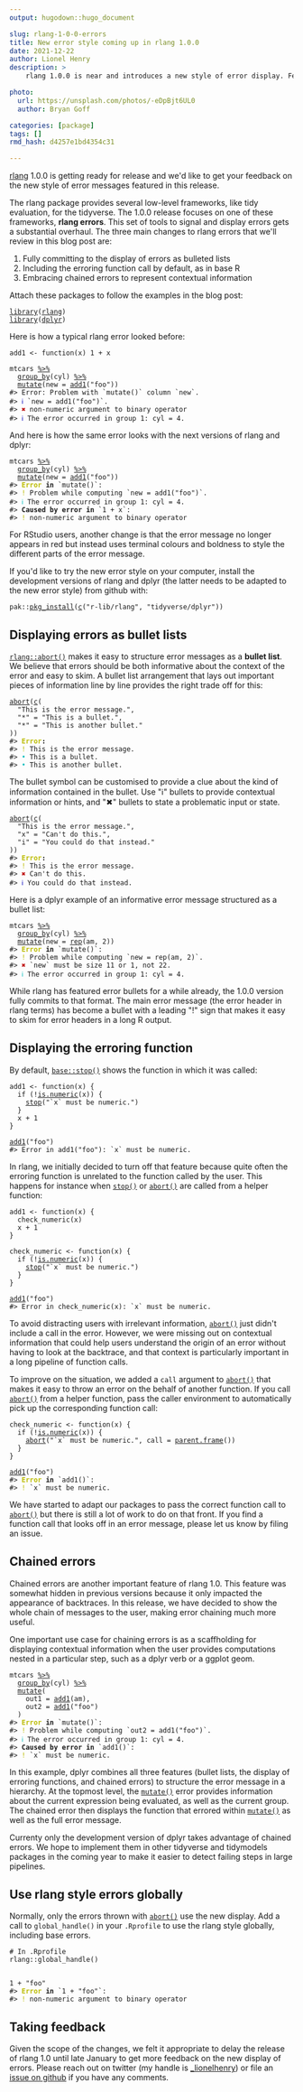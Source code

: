 ```yaml
---
output: hugodown::hugo_document

slug: rlang-1-0-0-errors
title: New error style coming up in rlang 1.0.0
date: 2021-12-22
author: Lionel Henry
description: >
    rlang 1.0.0 is near and introduces a new style of error display. Feedback welcome!

photo:
  url: https://unsplash.com/photos/-eDpBjt6UL0
  author: Bryan Goff

categories: [package]
tags: []
rmd_hash: d4257e1bd4354c31

---
```


<!--
TODO:
* [x] Look over / edit the post's title in the yaml
* [x] Edit (or delete) the description; note this appears in the Twitter card
* [x] Pick category and tags (see existing with [`hugodown::tidy_show_meta()`](https://rdrr.io/pkg/hugodown/man/use_tidy_post.html))
* [x] Find photo & update yaml metadata
* [x] Create `thumbnail-sq.jpg`; height and width should be equal
* [x] Create `thumbnail-wd.jpg`; width should be >5x height
* [x] [`hugodown::use_tidy_thumbnails()`](https://rdrr.io/pkg/hugodown/man/use_tidy_post.html)
* [x] Add intro sentence, e.g. the standard tagline for the package
* [/] [`usethis::use_tidy_thanks()`](https://usethis.r-lib.org/reference/use_tidy_thanks.html)
-->

[rlang](https://rlang.r-lib.org/) 1.0.0 is getting ready for release and we'd like to get your feedback on the new style of error messages featured in this release.

The rlang package provides several low-level frameworks, like tidy evaluation, for the tidyverse. The 1.0.0 release focuses on one of these frameworks, **rlang errors**. This set of tools to signal and display errors gets a substantial overhaul. The three main changes to rlang errors that we'll review in this blog post are:

1.  Fully committing to the display of errors as bulleted lists
2.  Including the erroring function call by default, as in base R
3.  Embracing chained errors to represent contextual information

Attach these packages to follow the examples in the blog post:

<div class="highlight">

<pre class='chroma'><code class='language-r' data-lang='r'><span class='kr'><a href='https://rdrr.io/r/base/library.html'>library</a></span><span class='o'>(</span><span class='nv'><a href='https://rlang.r-lib.org'>rlang</a></span><span class='o'>)</span>
<span class='kr'><a href='https://rdrr.io/r/base/library.html'>library</a></span><span class='o'>(</span><span class='nv'><a href='https://dplyr.tidyverse.org'>dplyr</a></span><span class='o'>)</span></code></pre>

</div>

Here is how a typical rlang error looked before:

<div class="highlight">

<pre class='chroma'><code class='language-r' data-lang='r'><span class='nv'>add1</span> <span class='o'>&lt;-</span> <span class='kr'>function</span><span class='o'>(</span><span class='nv'>x</span><span class='o'>)</span> <span class='m'>1</span> <span class='o'>+</span> <span class='nv'>x</span>

<span class='nv'>mtcars</span> <span class='o'><a href='https://magrittr.tidyverse.org/reference/pipe.html'>%&gt;%</a></span>
  <span class='nf'><a href='https://dplyr.tidyverse.org/reference/group_by.html'>group_by</a></span><span class='o'>(</span><span class='nv'>cyl</span><span class='o'>)</span> <span class='o'><a href='https://magrittr.tidyverse.org/reference/pipe.html'>%&gt;%</a></span>
  <span class='nf'><a href='https://dplyr.tidyverse.org/reference/mutate.html'>mutate</a></span><span class='o'>(</span>new <span class='o'>=</span> <span class='nf'><a href='https://rdrr.io/r/stats/add1.html'>add1</a></span><span class='o'>(</span><span class='s'>"foo"</span><span class='o'>)</span><span class='o'>)</span>
<span class='c'>#&gt; Error: Problem with `mutate()` column `new`.</span>
<span class='c'>#&gt; <span style='color: #0000BB;'>ℹ</span> `new = add1("foo")`.</span>
<span class='c'>#&gt; <span style='color: #BB0000;'>✖</span> non-numeric argument to binary operator</span>
<span class='c'>#&gt; <span style='color: #0000BB;'>ℹ</span> The error occurred in group 1: cyl = 4.</span></code></pre>

</div>

And here is how the same error looks with the next versions of rlang and dplyr:

<div class="highlight">

<pre class='chroma'><code class='language-r' data-lang='r'><span class='nv'>mtcars</span> <span class='o'><a href='https://magrittr.tidyverse.org/reference/pipe.html'>%&gt;%</a></span>
  <span class='nf'><a href='https://dplyr.tidyverse.org/reference/group_by.html'>group_by</a></span><span class='o'>(</span><span class='nv'>cyl</span><span class='o'>)</span> <span class='o'><a href='https://magrittr.tidyverse.org/reference/pipe.html'>%&gt;%</a></span>
  <span class='nf'><a href='https://dplyr.tidyverse.org/reference/mutate.html'>mutate</a></span><span class='o'>(</span>new <span class='o'>=</span> <span class='nf'><a href='https://rdrr.io/r/stats/add1.html'>add1</a></span><span class='o'>(</span><span class='s'>"foo"</span><span class='o'>)</span><span class='o'>)</span>
<span class='c'>#&gt; <span style='color: #BBBB00; font-weight: bold;'>Error</span><span style='font-weight: bold;'> in </span><span style='font-weight: bold; font-weight: 100;'>`mutate()`:</span></span>
<span class='c'>#&gt; <span style='color: #BBBB00;'>!</span> Problem while computing `new = add1("foo")`.</span>
<span class='c'>#&gt; <span style='color: #00BBBB;'>ℹ</span> The error occurred in group 1: cyl = 4.</span>
<span class='c'>#&gt; <span style='font-weight: bold;'>Caused by error in </span><span style='font-weight: bold; font-weight: 100;'>`1 + x`:</span></span>
<span class='c'>#&gt; <span style='color: #BBBB00;'>!</span> non-numeric argument to binary operator</span></code></pre>

</div>

For RStudio users, another change is that the error message no longer appears in red but instead uses terminal colours and boldness to style the different parts of the error message.

If you'd like to try the new error style on your computer, install the development versions of rlang and dplyr (the latter needs to be adapted to the new error style) from github with:

<div class="highlight">

<pre class='chroma'><code class='language-r' data-lang='r'><span class='nf'>pak</span><span class='nf'>::</span><span class='nf'><a href='http://pak.r-lib.org/reference/pkg_install.html'>pkg_install</a></span><span class='o'>(</span><span class='nf'><a href='https://rdrr.io/r/base/c.html'>c</a></span><span class='o'>(</span><span class='s'>"r-lib/rlang"</span>, <span class='s'>"tidyverse/dplyr"</span><span class='o'>)</span><span class='o'>)</span></code></pre>

</div>

## Displaying errors as bullet lists

[`rlang::abort()`](https://rlang.r-lib.org/reference/abort.html) makes it easy to structure error messages as a **bullet list**. We believe that errors should be both informative about the context of the error and easy to skim. A bullet list arrangement that lays out important pieces of information line by line provides the right trade off for this:

<div class="highlight">

<pre class='chroma'><code class='language-r' data-lang='r'><span class='nf'><a href='https://rlang.r-lib.org/reference/abort.html'>abort</a></span><span class='o'>(</span><span class='nf'><a href='https://rdrr.io/r/base/c.html'>c</a></span><span class='o'>(</span>
  <span class='s'>"This is the error message."</span>,
  <span class='s'>"*"</span> <span class='o'>=</span> <span class='s'>"This is a bullet."</span>,
  <span class='s'>"*"</span> <span class='o'>=</span> <span class='s'>"This is another bullet."</span>
<span class='o'>)</span><span class='o'>)</span>
<span class='c'>#&gt; <span style='color: #BBBB00; font-weight: bold;'>Error</span><span style='font-weight: bold;'>:</span></span>
<span class='c'>#&gt; <span style='color: #BBBB00;'>!</span> This is the error message.</span>
<span class='c'>#&gt; <span style='color: #00BBBB;'>•</span> This is a bullet.</span>
<span class='c'>#&gt; <span style='color: #00BBBB;'>•</span> This is another bullet.</span></code></pre>

</div>

The bullet symbol can be customised to provide a clue about the kind of information contained in the bullet. Use "ℹ" bullets to provide contextual information or hints, and "✖" bullets to state a problematic input or state.

<div class="highlight">

<pre class='chroma'><code class='language-r' data-lang='r'><span class='nf'><a href='https://rlang.r-lib.org/reference/abort.html'>abort</a></span><span class='o'>(</span><span class='nf'><a href='https://rdrr.io/r/base/c.html'>c</a></span><span class='o'>(</span>
  <span class='s'>"This is the error message."</span>,
  <span class='s'>"x"</span> <span class='o'>=</span> <span class='s'>"Can't do this."</span>,
  <span class='s'>"i"</span> <span class='o'>=</span> <span class='s'>"You could do that instead."</span>
<span class='o'>)</span><span class='o'>)</span>
<span class='c'>#&gt; <span style='color: #BBBB00; font-weight: bold;'>Error</span><span style='font-weight: bold;'>:</span></span>
<span class='c'>#&gt; <span style='color: #BBBB00;'>!</span> This is the error message.</span>
<span class='c'>#&gt; <span style='color: #BB0000;'>✖</span> Can't do this.</span>
<span class='c'>#&gt; <span style='color: #0000BB;'>ℹ</span> You could do that instead.</span></code></pre>

</div>

Here is a dplyr example of an informative error message structured as a bullet list:

<div class="highlight">

<pre class='chroma'><code class='language-r' data-lang='r'><span class='nv'>mtcars</span> <span class='o'><a href='https://magrittr.tidyverse.org/reference/pipe.html'>%&gt;%</a></span>
  <span class='nf'><a href='https://dplyr.tidyverse.org/reference/group_by.html'>group_by</a></span><span class='o'>(</span><span class='nv'>cyl</span><span class='o'>)</span> <span class='o'><a href='https://magrittr.tidyverse.org/reference/pipe.html'>%&gt;%</a></span>
  <span class='nf'><a href='https://dplyr.tidyverse.org/reference/mutate.html'>mutate</a></span><span class='o'>(</span>new <span class='o'>=</span> <span class='nf'><a href='https://rdrr.io/r/base/rep.html'>rep</a></span><span class='o'>(</span><span class='nv'>am</span>, <span class='m'>2</span><span class='o'>)</span><span class='o'>)</span>
<span class='c'>#&gt; <span style='color: #BBBB00; font-weight: bold;'>Error</span><span style='font-weight: bold;'> in </span><span style='font-weight: bold; font-weight: 100;'>`mutate()`:</span></span>
<span class='c'>#&gt; <span style='color: #BBBB00;'>!</span> Problem while computing `new = rep(am, 2)`.</span>
<span class='c'>#&gt; <span style='color: #BB0000;'>✖</span> `new` must be size 11 or 1, not 22.</span>
<span class='c'>#&gt; <span style='color: #00BBBB;'>ℹ</span> The error occurred in group 1: cyl = 4.</span></code></pre>

</div>

While rlang has featured error bullets for a while already, the 1.0.0 version fully commits to that format. The main error message (the error header in rlang terms) has become a bullet with a leading "!" sign that makes it easy to skim for error headers in a long R output.

## Displaying the erroring function

By default, [`base::stop()`](https://rdrr.io/r/base/stop.html) shows the function in which it was called:

<div class="highlight">

<pre class='chroma'><code class='language-r' data-lang='r'><span class='nv'>add1</span> <span class='o'>&lt;-</span> <span class='kr'>function</span><span class='o'>(</span><span class='nv'>x</span><span class='o'>)</span> <span class='o'>&#123;</span>
  <span class='kr'>if</span> <span class='o'>(</span><span class='o'>!</span><span class='nf'><a href='https://rdrr.io/r/base/numeric.html'>is.numeric</a></span><span class='o'>(</span><span class='nv'>x</span><span class='o'>)</span><span class='o'>)</span> <span class='o'>&#123;</span>
    <span class='kr'><a href='https://rdrr.io/r/base/stop.html'>stop</a></span><span class='o'>(</span><span class='s'>"`x` must be numeric."</span><span class='o'>)</span>
  <span class='o'>&#125;</span>
  <span class='nv'>x</span> <span class='o'>+</span> <span class='m'>1</span>
<span class='o'>&#125;</span>

<span class='nf'><a href='https://rdrr.io/r/stats/add1.html'>add1</a></span><span class='o'>(</span><span class='s'>"foo"</span><span class='o'>)</span>
<span class='c'>#&gt; Error in add1("foo"): `x` must be numeric.</span></code></pre>

</div>

In rlang, we initially decided to turn off that feature because quite often the erroring function is unrelated to the function called by the user. This happens for instance when [`stop()`](https://rdrr.io/r/base/stop.html) or [`abort()`](https://rlang.r-lib.org/reference/abort.html) are called from a helper function:

<div class="highlight">

<pre class='chroma'><code class='language-r' data-lang='r'><span class='nv'>add1</span> <span class='o'>&lt;-</span> <span class='kr'>function</span><span class='o'>(</span><span class='nv'>x</span><span class='o'>)</span> <span class='o'>&#123;</span>
  <span class='nf'>check_numeric</span><span class='o'>(</span><span class='nv'>x</span><span class='o'>)</span>
  <span class='nv'>x</span> <span class='o'>+</span> <span class='m'>1</span>
<span class='o'>&#125;</span>

<span class='nv'>check_numeric</span> <span class='o'>&lt;-</span> <span class='kr'>function</span><span class='o'>(</span><span class='nv'>x</span><span class='o'>)</span> <span class='o'>&#123;</span>
  <span class='kr'>if</span> <span class='o'>(</span><span class='o'>!</span><span class='nf'><a href='https://rdrr.io/r/base/numeric.html'>is.numeric</a></span><span class='o'>(</span><span class='nv'>x</span><span class='o'>)</span><span class='o'>)</span> <span class='o'>&#123;</span>
    <span class='kr'><a href='https://rdrr.io/r/base/stop.html'>stop</a></span><span class='o'>(</span><span class='s'>"`x` must be numeric."</span><span class='o'>)</span>
  <span class='o'>&#125;</span>
<span class='o'>&#125;</span>

<span class='nf'><a href='https://rdrr.io/r/stats/add1.html'>add1</a></span><span class='o'>(</span><span class='s'>"foo"</span><span class='o'>)</span>
<span class='c'>#&gt; Error in check_numeric(x): `x` must be numeric.</span></code></pre>

</div>

To avoid distracting users with irrelevant information, [`abort()`](https://rlang.r-lib.org/reference/abort.html) just didn't include a call in the error. However, we were missing out on contextual information that could help users understand the origin of an error without having to look at the backtrace, and that context is particularly important in a long pipeline of function calls.

To improve on the situation, we added a `call` argument to [`abort()`](https://rlang.r-lib.org/reference/abort.html) that makes it easy to throw an error on the behalf of another function. If you call [`abort()`](https://rlang.r-lib.org/reference/abort.html) from a helper function, pass the caller environment to automatically pick up the corresponding function call:

<div class="highlight">

<pre class='chroma'><code class='language-r' data-lang='r'><span class='nv'>check_numeric</span> <span class='o'>&lt;-</span> <span class='kr'>function</span><span class='o'>(</span><span class='nv'>x</span><span class='o'>)</span> <span class='o'>&#123;</span>
  <span class='kr'>if</span> <span class='o'>(</span><span class='o'>!</span><span class='nf'><a href='https://rdrr.io/r/base/numeric.html'>is.numeric</a></span><span class='o'>(</span><span class='nv'>x</span><span class='o'>)</span><span class='o'>)</span> <span class='o'>&#123;</span>
    <span class='nf'><a href='https://rlang.r-lib.org/reference/abort.html'>abort</a></span><span class='o'>(</span><span class='s'>"`x` must be numeric."</span>, call <span class='o'>=</span> <span class='nf'><a href='https://rdrr.io/r/base/sys.parent.html'>parent.frame</a></span><span class='o'>(</span><span class='o'>)</span><span class='o'>)</span>
  <span class='o'>&#125;</span>
<span class='o'>&#125;</span>

<span class='nf'><a href='https://rdrr.io/r/stats/add1.html'>add1</a></span><span class='o'>(</span><span class='s'>"foo"</span><span class='o'>)</span>
<span class='c'>#&gt; <span style='color: #BBBB00; font-weight: bold;'>Error</span><span style='font-weight: bold;'> in </span><span style='font-weight: bold; font-weight: 100;'>`add1()`:</span></span>
<span class='c'>#&gt; <span style='color: #BBBB00;'>!</span> `x` must be numeric.</span></code></pre>

</div>

We have started to adapt our packages to pass the correct function call to [`abort()`](https://rlang.r-lib.org/reference/abort.html) but there is still a lot of work to do on that front. If you find a function call that looks off in an error message, please let us know by filing an issue.

## Chained errors

Chained errors are another important feature of rlang 1.0. This feature was somewhat hidden in previous versions because it only impacted the appearance of backtraces. In this release, we have decided to show the whole chain of messages to the user, making error chaining much more useful.

One important use case for chaining errors is as a scaffholding for displaying contextual information when the user provides computations nested in a particular step, such as a dplyr verb or a ggplot geom.

<div class="highlight">

<pre class='chroma'><code class='language-r' data-lang='r'><span class='nv'>mtcars</span> <span class='o'><a href='https://magrittr.tidyverse.org/reference/pipe.html'>%&gt;%</a></span>
  <span class='nf'><a href='https://dplyr.tidyverse.org/reference/group_by.html'>group_by</a></span><span class='o'>(</span><span class='nv'>cyl</span><span class='o'>)</span> <span class='o'><a href='https://magrittr.tidyverse.org/reference/pipe.html'>%&gt;%</a></span>
  <span class='nf'><a href='https://dplyr.tidyverse.org/reference/mutate.html'>mutate</a></span><span class='o'>(</span>
    out1 <span class='o'>=</span> <span class='nf'><a href='https://rdrr.io/r/stats/add1.html'>add1</a></span><span class='o'>(</span><span class='nv'>am</span><span class='o'>)</span>,
    out2 <span class='o'>=</span> <span class='nf'><a href='https://rdrr.io/r/stats/add1.html'>add1</a></span><span class='o'>(</span><span class='s'>"foo"</span><span class='o'>)</span>
  <span class='o'>)</span>
<span class='c'>#&gt; <span style='color: #BBBB00; font-weight: bold;'>Error</span><span style='font-weight: bold;'> in </span><span style='font-weight: bold; font-weight: 100;'>`mutate()`:</span></span>
<span class='c'>#&gt; <span style='color: #BBBB00;'>!</span> Problem while computing `out2 = add1("foo")`.</span>
<span class='c'>#&gt; <span style='color: #00BBBB;'>ℹ</span> The error occurred in group 1: cyl = 4.</span>
<span class='c'>#&gt; <span style='font-weight: bold;'>Caused by error in </span><span style='font-weight: bold; font-weight: 100;'>`add1()`:</span></span>
<span class='c'>#&gt; <span style='color: #BBBB00;'>!</span> `x` must be numeric.</span></code></pre>

</div>

In this example, dplyr combines all three features (bullet lists, the display of erroring functions, and chained errors) to structure the error message in a hierarchy. At the topmost level, the [`mutate()`](https://dplyr.tidyverse.org/reference/mutate.html) error provides information about the current expression being evaluated, as well as the current group. The chained error then displays the function that errored within [`mutate()`](https://dplyr.tidyverse.org/reference/mutate.html) as well as the full error message.

Currenty only the development version of dplyr takes advantage of chained errors. We hope to implement them in other tidyverse and tidymodels packages in the coming year to make it easier to detect failing steps in large pipelines.

## Use rlang style errors globally

Normally, only the errors thrown with [`abort()`](https://rlang.r-lib.org/reference/abort.html) use the new display. Add a call to `global_handle()` in your `.Rprofile` to use the rlang style globally, including base errors.

<div class="highlight">

<pre class='chroma'><code class='language-r' data-lang='r'><span class='c'># In .Rprofile</span>
<span class='nf'>rlang</span><span class='nf'>::</span><span class='nf'>global_handle</span><span class='o'>(</span><span class='o'>)</span></code></pre>

</div>

<div class="highlight">

<pre class='chroma'><code class='language-r' data-lang='r'>
<span class='m'>1</span> <span class='o'>+</span> <span class='s'>"foo"</span>
<span class='c'>#&gt; <span style='color: #BBBB00; font-weight: bold;'>Error</span><span style='font-weight: bold;'> in </span><span style='font-weight: bold; font-weight: 100;'>`1 + "foo"`:</span></span>
<span class='c'>#&gt; <span style='color: #BBBB00;'>!</span> non-numeric argument to binary operator</span>
</code></pre>

</div>

## Taking feedback

Given the scope of the changes, we felt it appropriate to delay the release of rlang 1.0 until late January to get more feedback on the new display of errors. Please reach out on twitter (my handle is [\_lionelhenry](https://twitter.com/_lionelhenry/)) or file an [issue on github](https://github.com/r-lib/rlang) if you have any comments.


